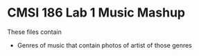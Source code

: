 # CMSI 186 Lab 1 Music Mashup
 
These files contain 
* Genres of music that contain photos of artist of those genres
